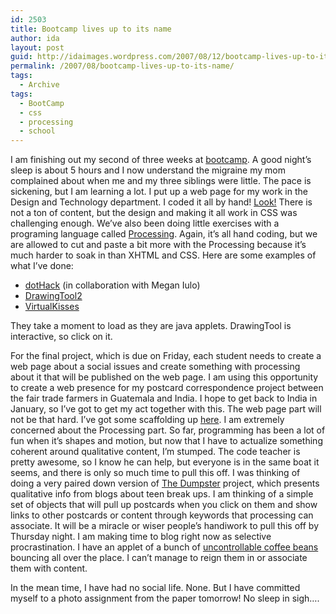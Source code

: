 ```yaml
---
id: 2503
title: Bootcamp lives up to its name
author: ida
layout: post
guid: http://idaimages.wordpress.com/2007/08/12/bootcamp-lives-up-to-its-name/
permalink: /2007/08/bootcamp-lives-up-to-its-name/
tags:
  - Archive
tags:
  - BootCamp
  - css
  - processing
  - school
---
```

I am finishing out my second of three weeks at <a href="http://bootcamp.parsons.edu" target="_blank">bootcamp</a>. A good night&#8217;s sleep is about 5 hours and I now understand the migraine my mom complained about when me and my three siblings were little. The pace is sickening, but I am learning a lot. I put up a web page for my work in the Design and Technology department. I coded it all by hand! <a href="http://a.parsons.edu/~ibenedetto/" target="_blank">Look!</a> There is not a ton of content, but the design and making it all work in CSS was challenging enough. We&#8217;ve also been doing little exercises with a programing language called [Processing][1]. Again, it&#8217;s all hand coding, but we are allowed to cut and paste a bit more with the Processing because it&#8217;s much harder to soak in than XHTML and CSS. Here are some examples of what I&#8217;ve done:

  * <a href="http://a.parsons.edu/~miulo/applet/dotHack.html" target="_blank">dotHack</a> (in collaboration with Megan Iulo)
  * <a href="http://a.parsons.edu/~ibenedetto/blog/files/DravingTool2.html" target="_blank">DrawingTool2</a>
  * [VirtualKisses][2]

They take a moment to load as they are java applets. DrawingTool is interactive, so click on it.

For the final project, which is due on Friday, each student needs to create a web page about a social issues and create something with processing about it that will be published on the web page. I am using this opportunity to create a web presence for my postcard correspondence project between the fair trade farmers in Guatemala and India. I hope to get back to India in January, so I&#8217;ve got to get my act together with this. The web page part will not be that hard. I&#8217;ve got some scaffolding up [here][3]. I am extremely concerned about the Processing part. So far, programming has been a lot of fun when it&#8217;s shapes and motion, but now that I have to actualize something coherent around qualitative content, I&#8217;m stumped. The code teacher is pretty awesome, so I know he can help, but everyone is in the same boat it seems, and there is only so much time to pull this off. I was thinking of doing a very paired down version of <a href="http://artport.whitney.org/commissions/thedumpster/" target="_blank">The Dumpster</a> project, which presents qualitative info from blogs about teen break ups. I am thinking of a simple set of objects that will pull up postcards when you click on them and show links to other postcards or content through keywords that processing can associate. It will be a miracle or wiser people&#8217;s handiwork to pull this off by Thursday night. I am making time to blog right now as selective procrastination. I have an applet of a bunch of <a href="http://a.parsons.edu/~ibenedetto/blog/files/FinalTest1.html" target="_blank">uncontrollable coffee beans</a> bouncing all over the place. I can&#8217;t manage to reign them in or associate them with content.

In the mean time, I have had no social life. None. But I have committed myself to a photo assignment from the paper tomorrow! No sleep in sigh&#8230;.

 [1]: http://www.processing.org
 [2]: http://a.parsons.edu/~ibenedetto/blog/files/kisses.html
 [3]: http://a.parsons.edu/~ibenedetto/bootcamp/